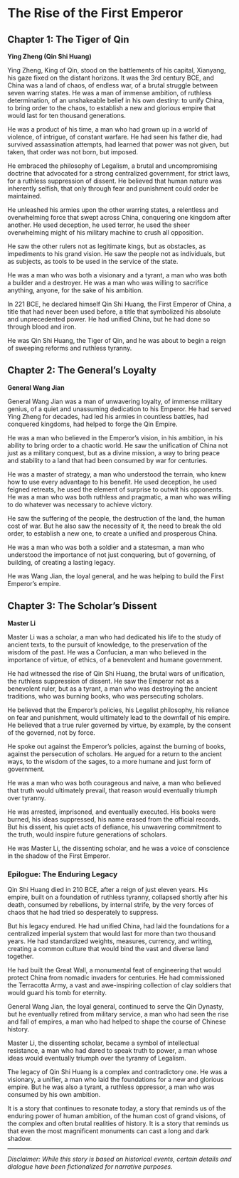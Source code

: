 
# The Rise of the First Emperor

## Chapter 1: The Tiger of Qin

**Ying Zheng (Qin Shi Huang)**

Ying Zheng, King of Qin, stood on the battlements of his capital, Xianyang, his gaze fixed on the distant horizons. It was the 3rd century BCE, and China was a land of chaos, of endless war, of a brutal struggle between seven warring states. He was a man of immense ambition, of ruthless determination, of an unshakeable belief in his own destiny: to unify China, to bring order to the chaos, to establish a new and glorious empire that would last for ten thousand generations.

He was a product of his time, a man who had grown up in a world of violence, of intrigue, of constant warfare. He had seen his father die, had survived assassination attempts, had learned that power was not given, but taken, that order was not born, but imposed.

He embraced the philosophy of Legalism, a brutal and uncompromising doctrine that advocated for a strong centralized government, for strict laws, for a ruthless suppression of dissent. He believed that human nature was inherently selfish, that only through fear and punishment could order be maintained.

He unleashed his armies upon the other warring states, a relentless and overwhelming force that swept across China, conquering one kingdom after another. He used deception, he used terror, he used the sheer overwhelming might of his military machine to crush all opposition.

He saw the other rulers not as legitimate kings, but as obstacles, as impediments to his grand vision. He saw the people not as individuals, but as subjects, as tools to be used in the service of the state.

He was a man who was both a visionary and a tyrant, a man who was both a builder and a destroyer. He was a man who was willing to sacrifice anything, anyone, for the sake of his ambition.

In 221 BCE, he declared himself Qin Shi Huang, the First Emperor of China, a title that had never been used before, a title that symbolized his absolute and unprecedented power. He had unified China, but he had done so through blood and iron.

He was Qin Shi Huang, the Tiger of Qin, and he was about to begin a reign of sweeping reforms and ruthless tyranny.

## Chapter 2: The General’s Loyalty

**General Wang Jian**

General Wang Jian was a man of unwavering loyalty, of immense military genius, of a quiet and unassuming dedication to his Emperor. He had served Ying Zheng for decades, had led his armies in countless battles, had conquered kingdoms, had helped to forge the Qin Empire.

He was a man who believed in the Emperor’s vision, in his ambition, in his ability to bring order to a chaotic world. He saw the unification of China not just as a military conquest, but as a divine mission, a way to bring peace and stability to a land that had been consumed by war for centuries.

He was a master of strategy, a man who understood the terrain, who knew how to use every advantage to his benefit. He used deception, he used feigned retreats, he used the element of surprise to outwit his opponents. He was a man who was both ruthless and pragmatic, a man who was willing to do whatever was necessary to achieve victory.

He saw the suffering of the people, the destruction of the land, the human cost of war. But he also saw the necessity of it, the need to break the old order, to establish a new one, to create a unified and prosperous China.

He was a man who was both a soldier and a statesman, a man who understood the importance of not just conquering, but of governing, of building, of creating a lasting legacy.

He was Wang Jian, the loyal general, and he was helping to build the First Emperor’s empire.

## Chapter 3: The Scholar’s Dissent

**Master Li**

Master Li was a scholar, a man who had dedicated his life to the study of ancient texts, to the pursuit of knowledge, to the preservation of the wisdom of the past. He was a Confucian, a man who believed in the importance of virtue, of ethics, of a benevolent and humane government.

He had witnessed the rise of Qin Shi Huang, the brutal wars of unification, the ruthless suppression of dissent. He saw the Emperor not as a benevolent ruler, but as a tyrant, a man who was destroying the ancient traditions, who was burning books, who was persecuting scholars.

He believed that the Emperor’s policies, his Legalist philosophy, his reliance on fear and punishment, would ultimately lead to the downfall of his empire. He believed that a true ruler governed by virtue, by example, by the consent of the governed, not by force.

He spoke out against the Emperor’s policies, against the burning of books, against the persecution of scholars. He argued for a return to the ancient ways, to the wisdom of the sages, to a more humane and just form of government.

He was a man who was both courageous and naive, a man who believed that truth would ultimately prevail, that reason would eventually triumph over tyranny.

He was arrested, imprisoned, and eventually executed. His books were burned, his ideas suppressed, his name erased from the official records. But his dissent, his quiet acts of defiance, his unwavering commitment to the truth, would inspire future generations of scholars.

He was Master Li, the dissenting scholar, and he was a voice of conscience in the shadow of the First Emperor.

### Epilogue: The Enduring Legacy

Qin Shi Huang died in 210 BCE, after a reign of just eleven years. His empire, built on a foundation of ruthless tyranny, collapsed shortly after his death, consumed by rebellions, by internal strife, by the very forces of chaos that he had tried so desperately to suppress.

But his legacy endured. He had unified China, had laid the foundations for a centralized imperial system that would last for more than two thousand years. He had standardized weights, measures, currency, and writing, creating a common culture that would bind the vast and diverse land together.

He had built the Great Wall, a monumental feat of engineering that would protect China from nomadic invaders for centuries. He had commissioned the Terracotta Army, a vast and awe-inspiring collection of clay soldiers that would guard his tomb for eternity.

General Wang Jian, the loyal general, continued to serve the Qin Dynasty, but he eventually retired from military service, a man who had seen the rise and fall of empires, a man who had helped to shape the course of Chinese history.

Master Li, the dissenting scholar, became a symbol of intellectual resistance, a man who had dared to speak truth to power, a man whose ideas would eventually triumph over the tyranny of Legalism.

The legacy of Qin Shi Huang is a complex and contradictory one. He was a visionary, a unifier, a man who laid the foundations for a new and glorious empire. But he was also a tyrant, a ruthless oppressor, a man who was consumed by his own ambition.

It is a story that continues to resonate today, a story that reminds us of the enduring power of human ambition, of the human cost of grand visions, of the complex and often brutal realities of history. It is a story that reminds us that even the most magnificent monuments can cast a long and dark shadow.

***

*Disclaimer: While this story is based on historical events, certain details and dialogue have been fictionalized for narrative purposes.*